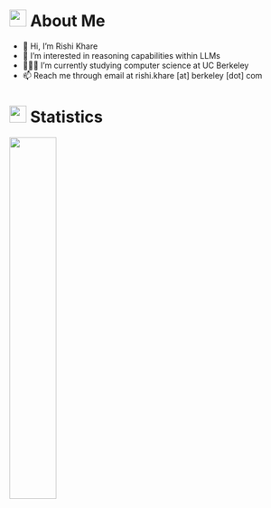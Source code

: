 # <img src="https://user-images.githubusercontent.com/82110564/189553856-2e7f8f30-80b4-484f-bfaa-9e5eb10f24e5.gif" width="30"> About Me
- 👋 Hi, I’m Rishi Khare
- 👀 I’m interested in reasoning capabilities within LLMs
- 🧑🏽‍💻 I’m currently studying computer science at UC Berkeley
- 📫 Reach me through email at rishi.khare [at] berkeley [dot] com


# <img src="https://media4.giphy.com/media/MIGbtLZoVjbl0bYbAd/giphy.gif?cid=ecf05e472t2h0i8d7dcjaoau9iqtchhr899hxmpxzzgc7lyw&rid=giphy.gif" width="30"> Statistics

<p align="left">
  <img width="40.5%" src="https://github-readme-stats.vercel.app/api/top-langs/?username=rishiskhare&theme=radical&bg_color=282828&hide_border=true&include_all_commits=true&count_private=true&layout=compact">
</p>

<!---
rishiskhare/rishiskhare is a ✨ special ✨ repository because its `README.md` (this file) appears on your GitHub profile.
You can click the Preview link to take a look at your changes.
--->
